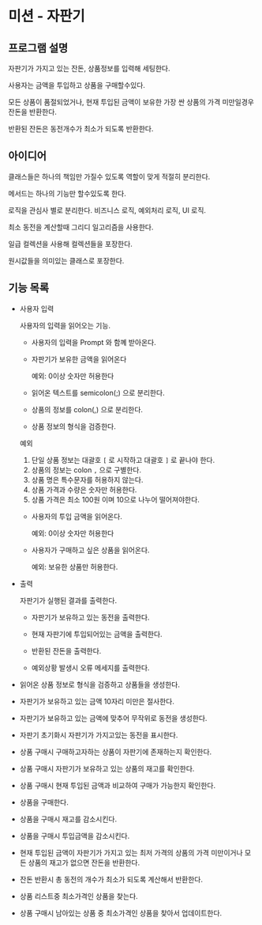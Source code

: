 # 미션 - 자판기
## 프로그램 설명

자판기가 가지고 있는 잔돈, 상품정보를 입력해 세팅한다.

사용자는 금액을 투입하고 상품을 구매할수있다.

모든 상품이 품절되었거나, 현재 투입된 금액이 보유한 가장 싼 상품의 가격 미만일경우 잔돈을 반환한다.

반환된 잔돈은 동전개수가 최소가 되도록 반환한다.

## 아이디어

클래스들은 하나의 책임만 가질수 있도록 역할이 맞게 적절히 분리한다.

메서드는 하나의 기능만 할수있도록 한다.

로직을 관심사 별로 분리한다. 비즈니스 로직, 예외처리 로직, UI 로직.

최소 동전을 계산할때 그리디 일고리즘을 사용한다.

일급 컬렉션을 사용해 컬렉션들을 포장한다.

원시값들을 의미있는 클래스로 포장한다.

## 기능 목록

- 사용자 입력

  사용자의 입력을 읽어오는 기능.

  - 사용자의 입력을 Prompt 와 함꼐 받아온다.

  - 자판기가 보유한 금액을 읽어온다

    예외: 0이상 숫자만 허용한다
 
  - 읽어온 텍스트를 semicolon(;) 으로 분리한다.
  - 상품의 정보를 colon(,) 으로 분리한다.
  - 상품 정보의 형식을 검증한다.
  
  예외 
    1. 단일 상품 정보는 대괄호 `[` 로 시작하고 대괄호 `]` 로 끝나야 한다.
    2. 상품의 정보는 colon `,` 으로 구별한다.
    3. 상품 명은 특수문자를 허용하지 않는다.
    4. 상품 가격과 수량은 숫자만 허용한다.
    5. 상품 가격은 최소 100원 이며 10으로 나누어 떨어져야한다.

  - 사용자의 투입 금액을 읽어온다.
  
    예외: 0이상 숫자만 허용한다
  - 사용자가 구매하고 싶은 상품을 읽어온다.
    
    예외: 보유한 상품만 허용한다.

- 출력

  자판기가 실행된 결과를 출력한다.

  - 자판기가 보유하고 있는 동전을 출력한다.
  - 현재 자판기에 투입되어있는 금액을 출력한다.
  - 반환된 잔돈을 출력한다.

  - 예외상황 발생시 오류 메세지를 출력한다.

- 읽어온 상품 정보로 형식을 검증하고 상품들을 생성한다.
- 자판기가 보유하고 있는 금액 10자리 미만은 절사한다.
- 자판기가 보유하고 있는 금액에 맞추어 무작위로 동전을 생성한다.
- 자판기 초기화시 자판기가 가지고있는 동전을 표시한다.
- 상품 구매시 구매하고자하는 상품이 자판기에 존재하는지 확인한다.
- 상품 구매시 자판기가 보유하고 있는 상품의 재고를 확인한다.
- 상품 구매시 현재 투입된 금액과 비교하여 구매가 가능한지 확인한다.
- 상품을 구매한다.
- 상품을 구매시 재고를 감소시킨다.
- 상품을 구매시 투입금액을 감소시킨다.
- 현재 투입된 금액이 자판기가 가지고 있는 최저 가격의 상품의 가격 미만이거나 모든 상품의 재고가 없으면 잔돈을 반환한다.
- 잔돈 반환시 총 동전의 개수가 최소가 되도록 계산해서 반환한다.
- 상품 리스트중 최소가격인 상품을 찾는다.
- 상품 구매시 남아있는 상품 중 최소가격인 상품을 찾아서 업데이트한다.
